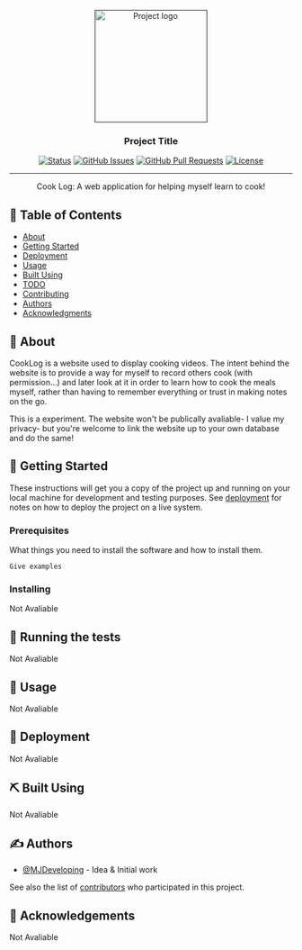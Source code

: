 <p align="center">
  <a href="" rel="noopener">
 <img width=200px height=200px src="https://i.imgur.com/6wj0hh6.jpg" alt="Project logo"></a>
</p>

<h3 align="center">Project Title</h3>

<div align="center">

[![Status](https://img.shields.io/badge/status-active-success.svg)]()
[![GitHub Issues](https://img.shields.io/github/issues/kylelobo/The-Documentation-Compendium.svg)](https://github.com/kylelobo/The-Documentation-Compendium/issues)
[![GitHub Pull Requests](https://img.shields.io/github/issues-pr/kylelobo/The-Documentation-Compendium.svg)](https://github.com/kylelobo/The-Documentation-Compendium/pulls)
[![License](https://img.shields.io/badge/license-MIT-blue.svg)](/LICENSE)

</div>

---

<p align="center"> Cook Log: A web application for helping myself learn to cook! 
    <br> 
</p>

## 📝 Table of Contents

- [About](#about)
- [Getting Started](#getting_started)
- [Deployment](#deployment)
- [Usage](#usage)
- [Built Using](#built_using)
- [TODO](../TODO.md)
- [Contributing](../CONTRIBUTING.md)
- [Authors](#authors)
- [Acknowledgments](#acknowledgement)

## 🧐 About <a name = "about"></a>

CookLog is a website used to display cooking videos. The intent behind the website is to provide a way for myself to record others cook (with permission...) and later look at it in order to learn how to cook the meals myself, rather than having to remember everything or trust in making notes on the go.

This is a experiment. The website won't be publically avaliable- I value my privacy- but you're welcome to link the website up to your own database and do the same!

## 🏁 Getting Started <a name = "getting_started"></a>

These instructions will get you a copy of the project up and running on your local machine for development and testing purposes. See [deployment](#deployment) for notes on how to deploy the project on a live system.

### Prerequisites

What things you need to install the software and how to install them.

```
Give examples
```

### Installing

<!--A step by step series of examples that tell you how to get a development env running.

Say what the step will be

```
Give the example
```

And repeat

```
until finished
```

End with an example of getting some data out of the system or using it for a little demo.-->
Not Avaliable

## 🔧 Running the tests <a name = "tests"></a>

<!--Explain how to run the automated tests for this system.



### Break down into end to end tests

Explain what these tests test and why

```
Give an example
```

### And coding style tests

Explain what these tests test and why

```
Give an example
```-->
Not Avaliable
## 🎈 Usage <a name="usage"></a>

<!--Add notes about how to use the system.-->
Not Avaliable

## 🚀 Deployment <a name = "deployment"></a>

<!--Add additional notes about how to deploy this on a live system.-->
Not Avaliable

## ⛏️ Built Using <a name = "built_using"></a>

<!--- [MongoDB](https://www.mongodb.com/) - Database
- [Express](https://expressjs.com/) - Server Framework
- [VueJs](https://vuejs.org/) - Web Framework
- [NodeJs](https://nodejs.org/en/) - Server Environment-->
Not Avaliable
## ✍️ Authors <a name = "authors"></a>

- [@MJDeveloping](https://github.com/MJDeveloping) - Idea & Initial work

See also the list of [contributors](https://github.com/MJDeveloping/Cook-Log/contributors) who participated in this project.

## 🎉 Acknowledgements <a name = "acknowledgement"></a>

<!--- Hat tip to anyone whose code was used
- Inspiration
- References-->
Not Avaliable
